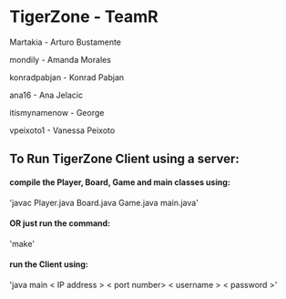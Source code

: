 # TigerZone - TeamR
  Martakia - Arturo Bustamente
  
  mondily - Amanda Morales
  
  konradpabjan - Konrad Pabjan
  
  ana16 - Ana Jelacic
  
  itismynamenow - George
  
  vpeixoto1 - Vanessa Peixoto
  

## To Run TigerZone Client using a server:

#### compile the Player, Board, Game and main classes using:

  'javac Player.java Board.java Game.java main.java'

#### OR just run the command:

  'make'
 
#### run the Client using:

  'java main < IP address > < port number> < username > < password >'
